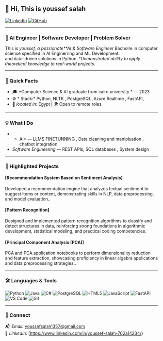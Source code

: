 ## 👋 Hi, This is youssef salah

[![LinkedIn](https://img.shields.io/badge/LinkedIn-0077B5?logo=linkedin&logoColor=white)](https://www.linkedin.com/in/youssef-salah-762a14234/)
[![GitHub](https://img.shields.io/github/followers/NA7RAWY?label=Follow&style=social)](https://github.com/youssefsalah224/youssefsalah224)

---

### 🚀 AI Engineer | Software Developer | Problem Solver

This is *youssef, a passionate**AI & Software Engineer* Bacholre in computer science specified in AI Enginerring and ML Development.  
 and data-driven solutions in Python.  **Demonstrated ability to apply theoretical knowledge to real-world projects*.

---

### 📌 Quick Facts
- 🎓 *Computer Science & AI graduate from cairo university * —  2023
- ⚙ * Stack:* Python, NLTK , PostgreSQL ,Azure Realtime , FastAPI,  
- 📍 *located in:* Egypt | 🌍 Open to remote roles 


---

### 💡 What I Do

- * AI* — LLMS FINETUNNING , Data cleaning and manipluation , chatbot integration 
- *Software Engineering* — REST APIs, SQL databases , System design

---

### 🚀 Highlighted Projects

####  [Recommendation System Based on Sentiment Analysis]
Developed a recommendation engine that analyzes textual sentiment to suggest items or content, demonstrating skills in NLP, data preprocessing, and model evaluation..

####  [Pattern Recognition]
Designed and implemented pattern recognition algorithms to classify and detect structures in data, reinforcing strong foundations in algorithmic development, statistical modeling, and practical coding competencies.

####  [Principal Component Analysis (PCA)]
PCA and PCA.application notebooks to perform dimensionality reduction and feature extraction, showcasing proficiency in linear algebra applications and data preprocessing strategies..



---

### 🛠 Languages & Tools

![Python](https://img.shields.io/badge/Python-3670A0?logo=python&logoColor=white&style=for-the-badge)
![Java](https://img.shields.io/badge/Java-ED8B00?logo=java&logoColor=white&style=for-the-badge)
![C#](https://img.shields.io/badge/C%23-239120?logo=c-sharp&logoColor=white&style=for-the-badge)
![PostgreSQL](https://img.shields.io/badge/PostgreSQL-316192?logo=postgresql&logoColor=white&style=for-the-badge)
![HTML5](https://img.shields.io/badge/HTML5-E34F26?logo=html5&logoColor=white&style=for-the-badge)
![JavaScript](https://img.shields.io/badge/JavaScript-F7DF1E?logo=javascript&logoColor=black&style=for-the-badge)
![FastAPI](https://img.shields.io/badge/FastAPI-009688?logo=fastapi&logoColor=white&style=for-the-badge)
![VS Code](https://img.shields.io/badge/VSCode-007ACC?logo=visual-studio-code&logoColor=white&style=for-the-badge)
![Git](https://img.shields.io/badge/Git-F05032?logo=git&logoColor=white&style=for-the-badge)

---


### 🤝 Connect
📬 *Email:* [youssefsalah1357@gmail.com](mailto:youssefsalah1357@gmail.com)  
🔗 *LinkedIn:* [https://www.linkedin.com/in/youssef-salah-762a14234/)  




